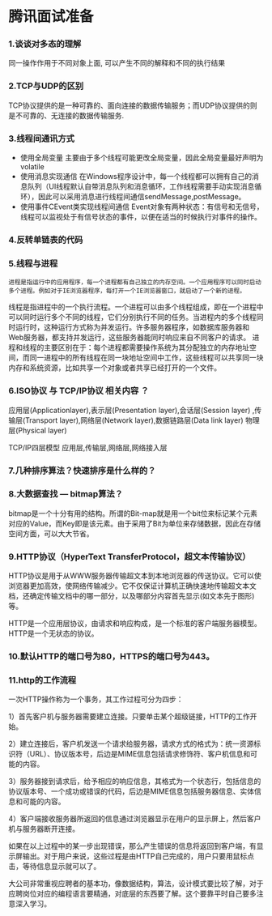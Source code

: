 # 腾讯面试准备
### 1.谈谈对多态的理解
同一操作作用于不同对象上面, 可以产生不同的解释和不同的执行结果


### 2.TCP与UDP的区别
TCP协议提供的是一种可靠的、面向连接的数据传输服务；而UDP协议提供的则是不可靠的、无连接的数据传输服务. 


### 3.线程间通讯方式
* 使用全局变量
主要由于多个线程可能更改全局变量，因此全局变量最好声明为volatile
* 使用消息实现通信
在Windows程序设计中，每一个线程都可以拥有自己的消息队列（UI线程默认自带消息队列和消息循环，工作线程需要手动实现消息循环），因此可以采用消息进行线程间通信sendMessage,postMessage。
* 使用事件CEvent类实现线程间通信
Event对象有两种状态：有信号和无信号，线程可以监视处于有信号状态的事件，以便在适当的时候执行对事件的操作。


### 4.反转单链表的代码

### 5.线程与进程
	进程是指运行中的应用程序，每一个进程都有自己独立的内存空间。一个应用程序可以同时启动多个进程。例如对于IE浏览器程序，每打开一个IE浏览器窗口，就启动了一个新的进程。
  线程是指进程中的一个执行流程。一个进程可以由多个线程组成，即在一个进程中可以同时运行多个不同的线程，它们分别执行不同的任务。当进程内的多个线程同时运行时，这种运行方式称为并发运行。许多服务器程序，如数据库服务器和Web服务器，都支持并发运行，这些服务器能同时响应来自不同客户的请求。
	进程和线程的主要区别在于：每个进程都需要操作系统为其分配独立的内存地址空间，而同一进程中的所有线程在同一块地址空间中工作，这些线程可以共享同一块内存和系统资源，比如共享一个对象或者共享已经打开的一个文件。
	
### 6.ISO协议 与 TCP/IP协议 相关内容 ？
应用层(Applicationlayer),表示层(Presentation layer),会话层(Session layer)
,传输层(Transport layer),网络层(Network layer),数据链路层(Data link layer)
物理层(Physical layer)

TCP/IP四层模型
应用层,传输层,网络层,网络接入层

### 7.几种排序算法？快速排序是什么样的？

### 8.大数据查找 — bitmap算法？
bitmap是一个十分有用的结构。所谓的Bit-map就是用一个bit位来标记某个元素对应的Value，而Key即是该元素。由于采用了Bit为单位来存储数据，因此在存储空间方面，可以大大节省。

### 9.HTTP协议（HyperText TransferProtocol，超文本传输协议）
HTTP协议是用于从WWW服务器传输超文本到本地浏览器的传送协议。它可以使浏览器更加高效，使网络传输减少。它不仅保证计算机正确快速地传输超文本文档，还确定传输文档中的哪一部分，以及哪部分内容首先显示(如文本先于图形)等。

HTTP是一个应用层协议，由请求和响应构成，是一个标准的客户端服务器模型。HTTP是一个无状态的协议。

### 10.默认HTTP的端口号为80，HTTPS的端口号为443。

### 11.http的工作流程
一次HTTP操作称为一个事务，其工作过程可分为四步：

1）首先客户机与服务器需要建立连接。只要单击某个超级链接，HTTP的工作开始。

2）建立连接后，客户机发送一个请求给服务器，请求方式的格式为：统一资源标识符（URL）、协议版本号，后边是MIME信息包括请求修饰符、客户机信息和可能的内容。

3）服务器接到请求后，给予相应的响应信息，其格式为一个状态行，包括信息的协议版本号、一个成功或错误的代码，后边是MIME信息包括服务器信息、实体信息和可能的内容。

4）客户端接收服务器所返回的信息通过浏览器显示在用户的显示屏上，然后客户机与服务器断开连接。

如果在以上过程中的某一步出现错误，那么产生错误的信息将返回到客户端，有显示屏输出。对于用户来说，这些过程是由HTTP自己完成的，用户只要用鼠标点击，等待信息显示就可以了。







	 
大公司非常重视应聘者的基本功，像数据结构，算法，设计模式要比较了解，对于应聘岗位对应的编程语言要精通，对底层的东西要了解。这个要靠平时自己要多注意深入学习。











